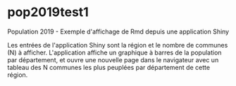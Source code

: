 # pop2019test1
Population 2019 - Exemple d'affichage de Rmd depuis une application Shiny

Les entrées de l'application Shiny sont la région et le nombre de communes (N) à afficher.
L'application affiche un graphique à barres de la population par département,
et ouvre une nouvelle page dans le navigateur avec un tableau des N communes les plus
peuplées par département de cette région.
